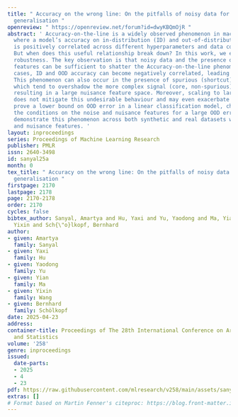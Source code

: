 ```yaml
---
title: " Accuracy on the wrong line: On the pitfalls of noisy data for out-of-distribution
  generalisation "
openreview: " https://openreview.net/forum?id=dwyKBQmOjR "
abstract: ' Accuracy-on-the-line is a widely observed phenomenon in machine learning,
  where a model’s accuracy on in-distribution (ID) and out-of-distribution (OOD) data
  is positively correlated across different hyperparameters and data configurations.
  But when does this useful relationship break down? In this work, we explore its
  robustness. The key observation is that noisy data and the presence of nuisance
  features can be sufficient to shatter the Accuracy-on-the-line phenomenon. In these
  cases, ID and OOD accuracy can become negatively correlated, leading to "Accuracy-on-the-wrong-line".
  This phenomenon can also occur in the presence of spurious (shortcut) features,
  which tend to overshadow the more complex signal (core, non-spurious) features,
  resulting in a large nuisance feature space. Moreover, scaling to larger datasets
  does not mitigate this undesirable behaviour and may even exacerbate it. We formally
  prove a lower bound on OOD error in a linear classification model, characterising
  the conditions on the noise and nuisance features for a large OOD error. We finally
  demonstrate this phenomenon across both synthetic and real datasets with noisy data
  and nuisance features. '
layout: inproceedings
series: Proceedings of Machine Learning Research
publisher: PMLR
issn: 2640-3498
id: sanyal25a
month: 0
tex_title: " Accuracy on the wrong line: On the pitfalls of noisy data for out-of-distribution
  generalisation "
firstpage: 2170
lastpage: 2178
page: 2170-2178
order: 2170
cycles: false
bibtex_author: Sanyal, Amartya and Hu, Yaxi and Yu, Yaodong and Ma, Yian and Wang,
  Yixin and Sch{\"o}lkopf, Bernhard
author:
- given: Amartya
  family: Sanyal
- given: Yaxi
  family: Hu
- given: Yaodong
  family: Yu
- given: Yian
  family: Ma
- given: Yixin
  family: Wang
- given: Bernhard
  family: Schölkopf
date: 2025-04-23
address:
container-title: Proceedings of The 28th International Conference on Artificial Intelligence
  and Statistics
volume: '258'
genre: inproceedings
issued:
  date-parts:
  - 2025
  - 4
  - 23
pdf: https://raw.githubusercontent.com/mlresearch/v258/main/assets/sanyal25a/sanyal25a.pdf
extras: []
# Format based on Martin Fenner's citeproc: https://blog.front-matter.io/posts/citeproc-yaml-for-bibliographies/
---
```

